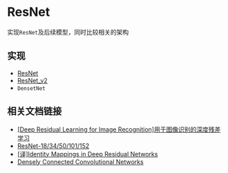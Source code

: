 
# ResNet

实现`ResNet`及后续模型，同时比较相关的架构

## 实现

* [ResNet](./resnet/index.md)
* [ResNet_v2](./resnet_v2/index.md)
* `DensetNet`

## 相关文档链接

* [[Deep Residual Learning for Image Recognition]用于图像识别的深度残差学习](https://blog.zhujian.life/posts/bae1ada1.html)
* [ResNet-18/34/50/101/152](https://blog.zhujian.life/posts/98041833.html)
* [[译]Identity Mappings in Deep Residual Networks](https://blog.zhujian.life/posts/9a5e8e83.html)
* [Densely Connected Convolutional Networks](https://blog.zhujian.life/posts/4129fe4c.html)